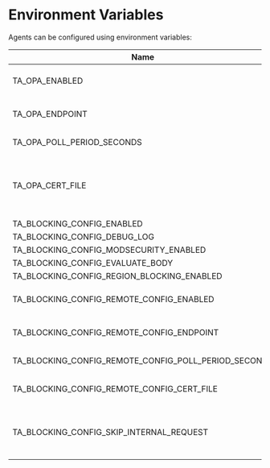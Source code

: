 [//]: # (Code generated by hypertrace/agent-config/tools/env-vars-generator. DO NOT EDIT.)


# Environment Variables

Agents can be configured using environment variables:

| Name | Description |
|------|-------------|
| TA_OPA_ENABLED | When `true` Open Policy Agent evaluation is enabled to block request |
| TA_OPA_ENDPOINT | Represents the endpoint for polling OPA config file e.g. http://opa.traceableai:8181/ |
| TA_OPA_POLL_PERIOD_SECONDS | Poll period in seconds to query OPA service |
| TA_OPA_CERT_FILE | Certificate filename containing the CA to verify the server's certificate. If this is non-empty, you shoulds `https` for the protocol in `endpoint` above. |
| TA_BLOCKING_CONFIG_ENABLED |  |
| TA_BLOCKING_CONFIG_DEBUG_LOG |  |
| TA_BLOCKING_CONFIG_MODSECURITY_ENABLED |  |
| TA_BLOCKING_CONFIG_EVALUATE_BODY |  |
| TA_BLOCKING_CONFIG_REGION_BLOCKING_ENABLED |  |
| TA_BLOCKING_CONFIG_REMOTE_CONFIG_ENABLED | Denotes if config needs to be fetched from remote or not |
| TA_BLOCKING_CONFIG_REMOTE_CONFIG_ENDPOINT | Denotes the agentmanager endpoint to connect to for config. eg: localhost:5441 |
| TA_BLOCKING_CONFIG_REMOTE_CONFIG_POLL_PERIOD_SECONDS | Poll period in seconds to query for config updates |
| TA_BLOCKING_CONFIG_REMOTE_CONFIG_CERT_FILE | Certificate filename containing the CA to verify the server's certificate. |
| TA_BLOCKING_CONFIG_SKIP_INTERNAL_REQUEST | When `true`, blocking evaluation will be skipped for internal requests i.e. requests coming from private IPs |
